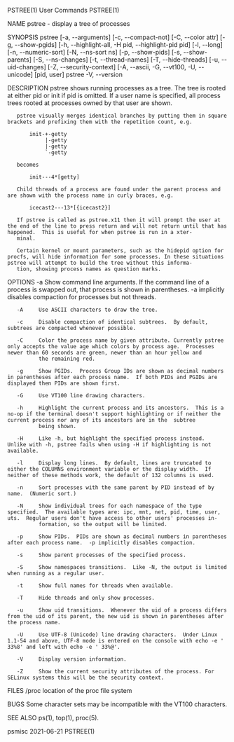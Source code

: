 PSTREE(1)                                                                                      User Commands                                                                                      PSTREE(1)

NAME
       pstree - display a tree of processes

SYNOPSIS
       pstree [-a, --arguments] [-c, --compact-not] [-C, --color attr] [-g, --show-pgids] [-h, --highlight-all, -H pid, --highlight-pid pid] [-l, --long] [-n, --numeric-sort] [-N, --ns-sort ns]
       [-p, --show-pids] [-s, --show-parents] [-S, --ns-changes] [-t, --thread-names] [-T, --hide-threads] [-u, --uid-changes] [-Z, --security-context] [-A, --ascii, -G, --vt100, -U, --unicode]
       [pid, user]
       pstree -V, --version

DESCRIPTION
       pstree  shows  running  processes as a tree.  The tree is rooted at either pid or init if pid is omitted.  If a user name is specified, all process trees rooted at processes owned by that user are
       shown.

       pstree visually merges identical branches by putting them in square brackets and prefixing them with the repetition count, e.g.

           init-+-getty
                |-getty
                |-getty
                `-getty

       becomes

           init---4*[getty]

       Child threads of a process are found under the parent process and are shown with the process name in curly braces, e.g.

           icecast2---13*[{icecast2}]

       If pstree is called as pstree.x11 then it will prompt the user at the end of the line to press return and will not return until that has happened.  This is useful for when pstree is run in a xter‐
       minal.

       Certain kernel or mount parameters, such as the hidepid option for procfs, will hide information for some processes. In these situations pstree will attempt to build the tree without this informa‐
       tion, showing process names as question marks.

OPTIONS
       -a     Show command line arguments.  If the command line of a process is swapped out, that process is shown in parentheses.  -a implicitly disables compaction for processes but not threads.

       -A     Use ASCII characters to draw the tree.

       -c     Disable compaction of identical subtrees.  By default, subtrees are compacted whenever possible.

       -C     Color the process name by given attribute. Currently pstree only accepts the value age which colors by process age.  Processes newer than 60 seconds are green, newer than an hour yellow and
              the remaining red.

       -g     Show PGIDs.  Process Group IDs are shown as decimal numbers in parentheses after each process name.  If both PIDs and PGIDs are displayed then PIDs are shown first.

       -G     Use VT100 line drawing characters.

       -h     Highlight the current process and its ancestors.  This is a no-op if the terminal doesn't support highlighting or if neither the current process nor any of its ancestors are in the  subtree
              being shown.

       -H     Like -h, but highlight the specified process instead.  Unlike with -h, pstree fails when using -H if highlighting is not available.

       -l     Display long lines.  By default, lines are truncated to either the COLUMNS environment variable or the display width.  If neither of these methods work, the default of 132 columns is used.

       -n     Sort processes with the same parent by PID instead of by name.  (Numeric sort.)

       -N     Show individual trees for each namespace of the type specified.  The available types are: ipc, mnt, net, pid, time, user, uts.  Regular users don't have access to other users' processes in‐
              formation, so the output will be limited.

       -p     Show PIDs.  PIDs are shown as decimal numbers in parentheses after each process name.  -p implicitly disables compaction.

       -s     Show parent processes of the specified process.

       -S     Show namespaces transitions.  Like -N, the output is limited when running as a regular user.

       -t     Show full names for threads when available.

       -T     Hide threads and only show processes.

       -u     Show uid transitions.  Whenever the uid of a process differs from the uid of its parent, the new uid is shown in parentheses after the process name.

       -U     Use UTF-8 (Unicode) line drawing characters.  Under Linux 1.1-54 and above, UTF-8 mode is entered on the console with echo -e ' 33%8' and left with echo -e ' 33%@'.

       -V     Display version information.

       -Z     Show the current security attributes of the process. For SELinux systems this will be the security context.

FILES
       /proc  location of the proc file system

BUGS
       Some character sets may be incompatible with the VT100 characters.

SEE ALSO
       ps(1), top(1), proc(5).

psmisc                                                                                           2021-06-21                                                                                       PSTREE(1)
